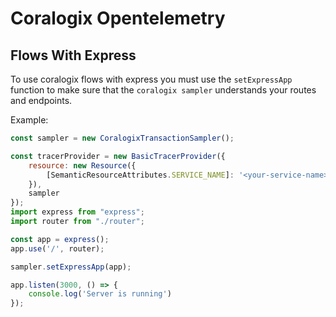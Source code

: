 # Coralogix Opentelemetry

## Flows With Express
To use coralogix flows with express you must use the `setExpressApp`
function to make sure that the `coralogix sampler` understands
your routes and endpoints.

Example:

```javascript
const sampler = new CoralogixTransactionSampler();

const tracerProvider = new BasicTracerProvider({
    resource: new Resource({
        [SemanticResourceAttributes.SERVICE_NAME]: '<your-service-name>'
    }),
    sampler
});
import express from "express";
import router from "./router";

const app = express();
app.use('/', router);

sampler.setExpressApp(app);

app.listen(3000, () => {
    console.log('Server is running')
});
